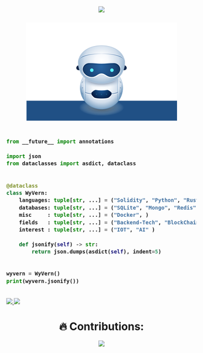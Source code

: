 <h1 align="center">
  <a href="https://git.io/typing-svg">
    <img src="https://readme-typing-svg.herokuapp.com/?lines=Hello,+World!;My+name+is+WyVern+.;&center=true&size=27">
  </a>
</h1>

<p align="center">
  <img src="https://github.com/amir-wyvern/amir-wyvern/blob/main/robot.svg">
</p> 




<!-- Zero width character is used to put extra blank lines before and after code -->

<h3>
    
```python
​
from __future__ import annotations

import json
from dataclasses import asdict, dataclass


@dataclass
class WyVern:
    languages: tuple[str, ...] = ("Solidity", "Python", "Rust", "Go", "C")
    databases: tuple[str, ...] = ("SQLite", "Mongo", "Redis")
    misc     : tuple[str, ...] = ("Docker", )
    fields   : tuple[str, ...] = ("Backend-Tech", "BlockChain", "Machine Learning")
    interest : tuple[str, ...] = ("IOT", "AI" )
  
    def jsonify(self) -> str:
        return json.dumps(asdict(self), indent=5)


wyvern = WyVern()
print(wyvern.jsonify())
​
```
</h3>





<a href="https://github.com/amir-wyvern/github-readme-stats">
    <img src="https://github-readme-stats.vercel.app/api?username=amir-wyvern&include_all_commits=true&count_private=true&show_icons=true&bg_color=0d1117&text_color=FFF&border_color=444" height="165">
</a>
<a href="https://github.com/amir-wyvern/github-readme-stats">
    <img src="https://github-readme-stats.vercel.app/api/top-langs/?username=amir-wyvern&layout=compact&bg_color=0d1117&text_color=FFF&border_color=444"  height="165">
</a>
<br>


<!--
<h1 align="center"> Now Working on: </h1>
<p align="center">
  <a href="https://github.com/amir-wyvern/Analysis-Bot">
    <img src="https://github-readme-stats.vercel.app/api/pin/?username=amir-wyvern&repo=Analysis-Bot&bg_color=0d1117&text_color=FFF&border_color=444">
  </a>
</p>
-->



<h1 align="center"> 🔥 Contributions: </h1>
<p align="center">
  <a href="https://github.com/amir-wyvern/github-readme-activity-graph">
    <img src="https://activity-graph.herokuapp.com/graph?username=amir-wyvern&theme=react-dark&hide_border=true">
  </a>
</p>

